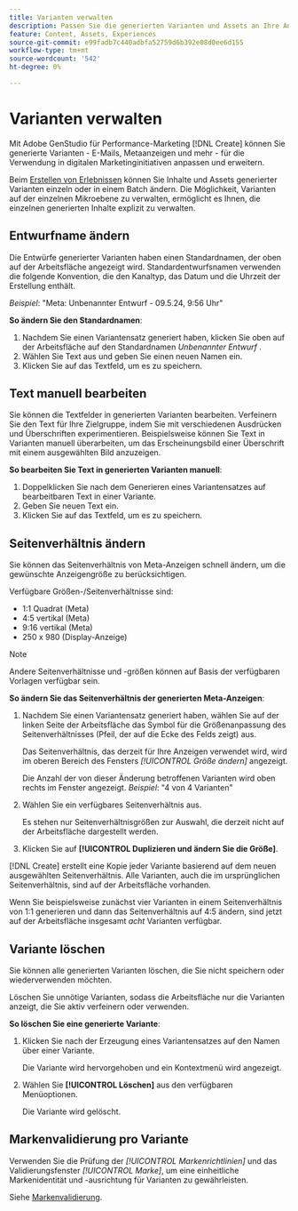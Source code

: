 ```yaml
---
title: Varianten verwalten
description: Passen Sie die generierten Varianten und Assets an Ihre Anforderungen für das digitale Marketing an und erweitern Sie sie.
feature: Content, Assets, Experiences
source-git-commit: e99fadb7c440adbfa52759d6b392e08d0ee6d155
workflow-type: tm+mt
source-wordcount: '542'
ht-degree: 0%

---
```



# Varianten verwalten

Mit Adobe GenStudio für Performance-Marketing [!DNL Create] können Sie generierte Varianten - E-Mails, Metaanzeigen und mehr - für die Verwendung in digitalen Marketinginitiativen anpassen und erweitern.

Beim [ Erstellen von Erlebnissen](/help/tutorials/tutorials.md) können Sie Inhalte und Assets generierter Varianten einzeln oder in einem Batch ändern. Die Möglichkeit, Varianten auf der einzelnen Mikroebene zu verwalten, ermöglicht es Ihnen, die einzelnen generierten Inhalte explizit zu verwalten.

## Entwurfname ändern

Die Entwürfe generierter Varianten haben einen Standardnamen, der oben auf der Arbeitsfläche angezeigt wird. Standardentwurfsnamen verwenden die folgende Konvention, die den Kanaltyp, das Datum und die Uhrzeit der Erstellung enthält.

*Beispiel*: &quot;Meta: Unbenannter Entwurf - 09.5.24, 9:56 Uhr&quot;

**So ändern Sie den Standardnamen**:

1. Nachdem Sie einen Variantensatz generiert haben, klicken Sie oben auf der Arbeitsfläche auf den Standardnamen _Unbenannter Entwurf_ .
1. Wählen Sie Text aus und geben Sie einen neuen Namen ein.
1. Klicken Sie auf das Textfeld, um es zu speichern.

## Text manuell bearbeiten

Sie können die Textfelder in generierten Varianten bearbeiten. Verfeinern Sie den Text für Ihre Zielgruppe, indem Sie mit verschiedenen Ausdrücken und Überschriften experimentieren. Beispielsweise können Sie Text in Varianten manuell überarbeiten, um das Erscheinungsbild einer Überschrift mit einem ausgewählten Bild anzuzeigen.

**So bearbeiten Sie Text in generierten Varianten manuell**:

1. Doppelklicken Sie nach dem Generieren eines Variantensatzes auf bearbeitbaren Text in einer Variante.
1. Geben Sie neuen Text ein.
1. Klicken Sie auf das Textfeld, um es zu speichern.

<!-- ## Re-generate sections

GenStudio for Performance Marketing has the built-in functionality to regenerate single sections of generated variants using _[!UICONTROL Suggested edits]_ and fresh prompts.

For example, you can re-generate the headline section of one Meta ad variant to see how it looks with a specific background asset using the _[!UICONTROL Suggested edits]_ options—_[!UICONTROL Rephrase]_, _[!UICONTROL Shorten]_, or _[!UICONTROL Lengthen]_—and entering a new prompt.

**To re-generate individual variant sections**:

1. After generating a set of variants, single-click editable text in a variant.
1. (_Optional_) Enter a new prompt to change the focus of the regenerated content.
1. Select a _[!UICONTROL Suggested edits]_ option—_[!UICONTROL Rephrase]_, _[!UICONTROL Shorten]_, or _[!UICONTROL Lengthen]_.
1. Click **[!UICONTROL Generate]**.
1. If you want to regenerate results, click the regenerate icon adjacent to _Results_.
1. From the _Results_ that appear, select the desired option and click **[!UICONTROL Replace]**.

   The variant is updated with the revised text.

## Crop assets

You can manually crop and reposition image assets in individual generated variants.

**To crop and reposition images in variants**:

1. After generating a set of variants, hover over an image within a variant.
1. Click **[!UICONTROL Apply Crop]**.
1. Zoom in and out and drag the image into the desired position.
1. Click **[!UICONTROL Apply]**.

   The cropped image is automatically saved and visible for the variant. -->

## Seitenverhältnis ändern

Sie können das Seitenverhältnis von Meta-Anzeigen schnell ändern, um die gewünschte Anzeigengröße zu berücksichtigen.

Verfügbare Größen-/Seitenverhältnisse sind:

* 1:1 Quadrat (Meta)
* 4:5 vertikal (Meta)
* 9:16 vertikal (Meta)
* 250 x 980 (Display-Anzeige)

>[!NOTE]
>
>Andere Seitenverhältnisse und -größen können auf Basis der verfügbaren Vorlagen verfügbar sein.

**So ändern Sie das Seitenverhältnis der generierten Meta-Anzeigen**:

1. Nachdem Sie einen Variantensatz generiert haben, wählen Sie auf der linken Seite der Arbeitsfläche das Symbol für die Größenanpassung des Seitenverhältnisses (Pfeil, der auf die Ecke des Felds zeigt) aus.

   Das Seitenverhältnis, das derzeit für Ihre Anzeigen verwendet wird, wird im oberen Bereich des Fensters _[!UICONTROL Größe ändern]_ angezeigt.

   Die Anzahl der von dieser Änderung betroffenen Varianten wird oben rechts im Fenster angezeigt. _Beispiel_: &quot;4 von 4 Varianten&quot;

1. Wählen Sie ein verfügbares Seitenverhältnis aus.

   Es stehen nur Seitenverhältnisgrößen zur Auswahl, die derzeit nicht auf der Arbeitsfläche dargestellt werden.

1. Klicken Sie auf **[!UICONTROL Duplizieren und ändern Sie die Größe]**.

[!DNL Create] erstellt eine Kopie jeder Variante basierend auf dem neuen ausgewählten Seitenverhältnis. Alle Varianten, auch die im ursprünglichen Seitenverhältnis, sind auf der Arbeitsfläche vorhanden.

Wenn Sie beispielsweise zunächst vier Varianten in einem Seitenverhältnis von 1:1 generieren und dann das Seitenverhältnis auf 4:5 ändern, sind jetzt auf der Arbeitsfläche insgesamt _acht_ Varianten verfügbar.

## Variante löschen

Sie können alle generierten Varianten löschen, die Sie nicht speichern oder wiederverwenden möchten.

Löschen Sie unnötige Varianten, sodass die Arbeitsfläche nur die Varianten anzeigt, die Sie aktiv verfeinern oder verwenden.

**So löschen Sie eine generierte Variante**:

1. Klicken Sie nach der Erzeugung eines Variantensatzes auf den Namen über einer Variante.

   Die Variante wird hervorgehoben und ein Kontextmenü wird angezeigt.

1. Wählen Sie **[!UICONTROL Löschen]** aus den verfügbaren Menüoptionen.

   Die Variante wird gelöscht.

## Markenvalidierung pro Variante

Verwenden Sie die Prüfung der _[!UICONTROL Markenrichtlinien]_ und das Validierungsfenster _[!UICONTROL Marke]_, um eine einheitliche Markenidentität und -ausrichtung für Varianten zu gewährleisten.

Siehe [Markenvalidierung](/help/user-guide/guidelines/brand-validation.md#improve-brand-alignment).
